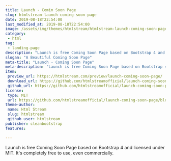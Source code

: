 ```yaml
---
title: Launch - Comin Soon Page
slug: htmlstream-launch-coming-soon-page
date: 2019-08-18T22:54:00
last_modified_at: 2019-08-18T22:54:00
image: /assets/img/themes/htmlstream/htmlstream-launch-coming-soon-page/htmlstream-launch-coming-soon-page-preview.jpg
category:
 - html
tag:
 - landing-page
description: "Launch is free Coming Soon Page based on Bootstrap 4 and licensed under MIT. It's completely free to use, even commercially."
slogan: "A Beautiful Coming Soon Page"
meta-title: "Launch - Coming Soon Page"
meta-description: "Launch is free Coming Soon Page based on Bootstrap 4 and licensed under MIT. It's completely free to use, even commercially."
item:
 preview_url: https://htmlstream.com/preview/launch-coming-soon-page/
 download_url: https://github.com/htmlstreamofficial/launch-coming-soon-page/archive/master.zip
 github_url: https://github.com/htmlstreamofficial/launch-coming-soon-page/
license:
 type: MIT
 url: https://github.com/htmlstreamofficial/launch-coming-soon-page/blob/master/LICENSE
theme-author:
 name: Html Stream
 slug: htmlstream
 github_user: htmlstream
publisher: cleanbootstrap
features:

---
```

Launch is free Coming Soon Page based on Bootstrap 4 and licensed under MIT. It's completely free to use, even commercially.

